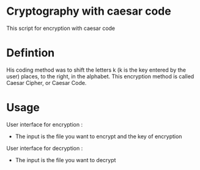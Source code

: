 # Cryptography with caesar code
 This script for encryption with caesar code

# Defintion
His coding method was to shift the letters k (k is the key entered by the user) places, to the right, in the alphabet. This encryption method is called Caesar Cipher, or Caesar Code.

# Usage

User interface for encryption :
- The input is the file you want to encrypt and the key of encryption

User interface for decryption :
- The input is the file you want to decrypt
